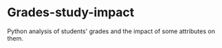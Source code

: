 # Grades-study-impact
Python analysis of students' grades and the impact of some attributes on them. 
